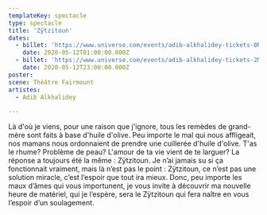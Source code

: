 ```yaml
---
templateKey: spectacle
type: spectacle
title: 'Zÿtzitoun'
dates: 
  - billet: 'https://www.universe.com/events/adib-alkhalidey-tickets-0R1LX7'
    date: 2020-05-12T01:00:00.000Z
  - billet: 'https://www.universe.com/events/adib-alkhalidey-tickets-2M8T0R'
    date: 2020-05-12T23:00:00.000Z
poster: 
scene: Théâtre Fairmount
artistes:
  - Adib Alkhalidey

---
```

Là d'où je viens, pour une raison que j'ignore, tous les remèdes de grand-mère sont faits à base d'huile d'olive. Peu importe le mal qui nous affligeait, nos mamans nous ordonnaient de prendre une cuillerée d'huile d'olive. T'as le rhume? Problème de peau? L'amour de ta vie vient de te larguer? La réponse a toujours été la même : Zÿtzitoun. Je n’ai jamais su si ça fonctionnait vraiment, mais là n’est pas le point : Zÿtzitoun, ce n’est pas une solution miracle, c’est l’espoir que tout ira mieux. Donc, peu importe les maux d’âmes qui vous importunent, je vous invite à découvrir ma nouvelle heure de matériel, qui je l’espère, sera le Zÿtzitoun qui fera naître en vous l’espoir d’un soulagement.
